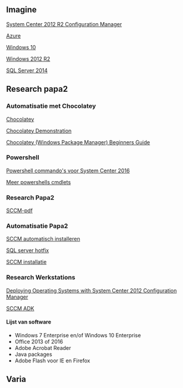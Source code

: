 ## Imagine

[System Center 2012 R2 Configuration Manager](https://e5.onthehub.com/WebStore/OfferingsOfMajorVersionList.aspx?pmv=063871bb-ba3d-e311-93f6-b8ca3a5db7a1&cmi_mnuMain=2b44b80c-dfc9-e111-971c-f04da23e67f6&cmi_mnuMain_child=112a5706-3bdb-e111-9c76-f04da23fc522&cmi_mnuMain_child_child=6b5163fa-40db-e111-9c76-f04da23fc522&ws=9382cda9-c42d-e211-aed3-f04da23e67f6&vsro=8)

[Azure](https://e5.onthehub.com/WebStore/OfferingDetails.aspx?o=98a24997-f5b7-e611-9423-b8ca3a5db7a1&ws=9382cda9-c42d-e211-aed3-f04da23e67f6&vsro=8)

[Windows 10](https://e5.onthehub.com/WebStore/OfferingsOfMajorVersionList.aspx?pmv=769faff4-d124-e511-940e-b8ca3a5db7a1&cmi_mnuMain=2b44b80c-dfc9-e111-971c-f04da23e67f6&cmi_mnuMain_child=112a5706-3bdb-e111-9c76-f04da23fc522&cmi_mnuMain_child_child=6b5163fa-40db-e111-9c76-f04da23fc522&ws=9382cda9-c42d-e211-aed3-f04da23e67f6&vsro=8)

[Windows 2012 R2](https://e5.onthehub.com/WebStore/OfferingsOfMajorVersionList.aspx?pmv=4b523f0e-3adf-e211-9000-f04da23fc520&cmi_mnuMain=2b44b80c-dfc9-e111-971c-f04da23e67f6&cmi_mnuMain_child=112a5706-3bdb-e111-9c76-f04da23fc522&cmi_mnuMain_child_child=6b5163fa-40db-e111-9c76-f04da23fc522&ws=9382cda9-c42d-e211-aed3-f04da23e67f6&vsro=8)

[SQL Server 2014 ](https://e5.onthehub.com/WebStore/OfferingDetails.aspx?o=15f3d457-e30a-e511-940c-b8ca3a5db7a1&pmv=00000000-0000-0000-0000-000000000000&ws=9382cda9-c42d-e211-aed3-f04da23e67f6&vsro=8)

## Research papa2

### Automatisatie met Chocolatey

[Chocolatey](https://chocolatey.org/)

[Chocolatey Demonstration](https://www.youtube.com/watch?v=HlnTZF3H1Ac)

[Chocolatey (Windows Package Manager) Beginners Guide](https://www.youtube.com/watch?v=hfgZYpo5moA)

### Powershell

[Powershell commando's voor System Center 2016](https://docs.microsoft.com/en-us/system-center/scsm/sm-cmdlets)

[Meer powershells cmdlets](https://technet.microsoft.com/en-us/library/jj821733(v=sc.20).aspx)

### Research Papa2

[SCCM-pdf](https://chamilo.hogent.be/index.php?go=CourseViewer&application=Chamilo%5CApplication%5CWeblcms&course=26179&tool=Document&browser=Table&tool_action=Viewer&publication=1148505)

### Automatisatie Papa2

[SCCM automatisch installeren](https://douwevanderuit.wordpress.com/2014/02/10/howto-install-a-primary-site-server-and-all-prereqs-with-powershell/)

[SQL server hotfix](https://www.alexandreviot.net/2015/05/06/sccm-2012-installation-with-sql-server-2014/)

[SCCM installatie](https://www.windows-noob.com/forums/topic/15312-how-can-i-install-system-center-configuration-manager-version-1702-current-branch-on-windows-server-2016-with-sql-2016/)

### Research Werkstations

[Deploying Operating Systems with System Center 2012 Configuration Manager](https://www.youtube.com/watch?v=99I354t500g)

[SCCM ADK](https://blogs.msdn.microsoft.com/beanexpert/2015/08/04/how-to-switch-to-windows-10-adk-on-configmgr-2012-r2-sp1/)

#### Lijst van software
- Windows 7 Enterprise en/of Windows 10 Enterprise
- Office 2013 of 2016
- Adobe Acrobat Reader
- Java packages
- Adobe Flash voor IE en Firefox

## Varia
